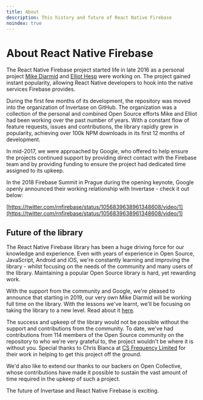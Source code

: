 ```yaml
---
title: About
description: This history and future of React Native Firebase
noindex: true
---
```


# About React Native Firebase

The React Native Firebase project started life in late 2016 as a personal project [Mike Diarmid](https://twitter.com/mikediarmid)
and [Elliot Hesp](https://twitter.com/elliothesp) were working on. The project gained instant popularity, allowing React Native developers
to hook into the native services Firebase provides.

During the first few months of its development, the repository was moved into the organization of Invertase on GitHub.
The organization was a collection of the personal and combined Open Source efforts Mike and Elliot had been
working over the past number of years. With a constant flow of feature requests, issues and contributions,
the library rapidly grew in popularity, achieving over 100k NPM downloads in its first 12 months of development.

In mid-2017, we were approached by Google, who offered to help ensure the projects continued support by providing direct contact with the
Firebase team and by providing funding to ensure the project had dedicated time assigned to its upkeep.

In the 2018 Firebase Summit in Prague during the opening keynote, Google openly announced their
working relationship with Invertase - check it out below:

[https://twitter.com/rnfirebase/status/1056839638961348608/video/1](https://twitter.com/rnfirebase/status/1056839638961348608/video/1)

## Future of the library

The React Native Firebase library has been a huge driving force for our knowledge and experience. Even with years of
experience in Open Source, JavaScript, Android and iOS, we're constantly learning and improving the library -
whilst focusing on the needs of the community and many users of the library. Maintaining a popular Open Source
library is hard, yet rewarding work.

With the support from the community and Google, we're pleased to announce that starting in 2019, our very own
Mike Diarmid will be working full time on the library. With the lessons we've learnt, we'll be focusing on taking the
library to a new level. Read about it [here](https://invertase.io/blog/react-native-firebase-2019).

The success and upkeep of the library would not be possible without the support and contributions from the community.
To date, we've had contributions from 114 members of the Open Source community on the repository to who we're very
grateful to, the project wouldn't be where it is without you. Special thanks to Chris Bianca
at [CS Frequency Limited](http://invertase.link/csf-website) for their work in helping to get this project off the ground.

We'd also like to extend our thanks to our backers on Open Collective, whose contributions have made it possible to
sustain the vast amount of time required in the upkeep of such a project.

The future of Invertase and React Native Firebase is exciting.
